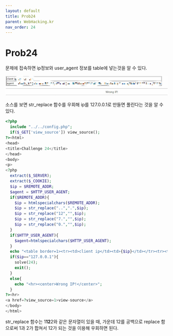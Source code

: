 ```yaml
---
layout: default
title: Prob24
parent: WebHacking.kr
nav_order: 24
---
```


# Prob24

문제에 접속하면 ip정보와 user_agent 정보를 table에 넣는것을 알 수 있다.

![index](/assets/images/webhacking_kr/prob24/1.jpg)

소스를 보면 str_replace 함수를 우회해 ip를 127.0.0.1로 만들면 풀린다는 것을 알 수 있다.

```php
<?php
  include "../../config.php";
  if($_GET['view_source']) view_source();
?><html>
<head>
<title>Challenge 24</title>
</head>
<body>
<p>
<?php
  extract($_SERVER);
  extract($_COOKIE);
  $ip = $REMOTE_ADDR;
  $agent = $HTTP_USER_AGENT;
  if($REMOTE_ADDR){
    $ip = htmlspecialchars($REMOTE_ADDR);
    $ip = str_replace("..",".",$ip);
    $ip = str_replace("12","",$ip);
    $ip = str_replace("7.","",$ip);
    $ip = str_replace("0.","",$ip);
  }
  if($HTTP_USER_AGENT){
    $agent=htmlspecialchars($HTTP_USER_AGENT);
  }
  echo "<table border=1><tr><td>client ip</td><td>{$ip}</td></tr><tr><td>agent</td><td>{$agent}</td></tr></table>";
  if($ip=="127.0.0.1"){
    solve(24);
    exit();
  }
  else{
    echo "<hr><center>Wrong IP!</center>";
  }
?><hr>
<a href=?view_source=1>view-source</a>
</body>
</html>
```

str_replace 함수는 1**12**2와 같은 문자열이 있을 때, 가운데 12를 공백으로 replace 함으로써 1과 2가 합쳐서 12가 되는 것을 이용해 우회하면 된다. 